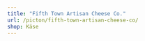 ```yaml
---
title: "Fifth Town Artisan Cheese Co."
url: /picton/fifth-town-artisan-cheese-co/
shop: Käse
---
```

